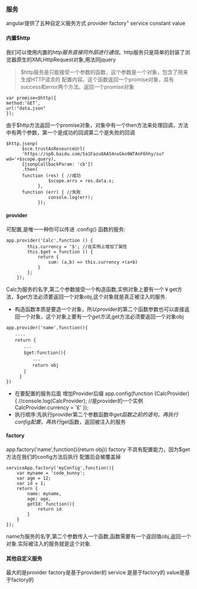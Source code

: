 ### 服务
angular提供了五种自定义服务方式  provider factory" service constant value
#### 内置$http
我们可以使用内置的$http服务直接同外部进行通信。$http服务只是简单的封装了浏览器原生的XMLHttpRequest对象,用法同jquery
>$http服务是只能接受一个参数的函数，这个参数是一个对象，包含了用来生成HTTP请求的
 配置内容。这个函数返回一个promise对象，具有success和error两个方法。返回一个promise对象
 ```
 var promise=$http({
 method:'GET',
 url:"data.json"
 });
 ```
 
 由于$http方法返回一个promise对象，对象中有一个then方法来处理回调，方法中有两个参数，第一个是成功的回调第二个是失败的回调
 ```
 $http.jsonp(
       $sce.trustAsResourceUrl(
       'https://sp0.baidu.com/5a1Fazu8AA54nxGko9WTAnF6hhy/su?wd='+$scope.query),
       {jsonpCallbackParam: 'cb'})
       .then(
       function (res) { //成功
                 $scope.arrs = res.data.s;
             },
       function (err) { //失败
                 console.log(err);
             });
```

#### provider
可配置,是唯一一种你可以传进 .config() 函数的服务:
```
app.provider('Calc',function () { 
        this.currency = '$'; //在实例上增加了属性
        this.$get = function () {
            return {
                sum: (a,b) => this.currency +(a+b)
            }
        };
    });
```
Calc为服务的名字,第二个参数接受一个构造函数,实例对象上要有一个￥get方法，$get方法必须要返回一个对象obj,这个对象就是真正被注入的服务.
- 构造函数本质是要造一个对象，所以provider的第二个函数参数也可以直接返回一个对象，这个对象上要有一个$get方法,$get方法必须要返回一个对象obj
```
app.provider('name',function(){
　　....
　　return {
　　　　...
　　　　$get:function(){
　　　　　　...
　　　　　　return obj
　　　　}
     }
})
```
- 在要配置的服务后面 增加Provider后缀
app.config(function (CalcProvider) { 
        //console.log(CalcProvider); //是provider的一个实例
        CalcProvider.currency = '£'
    });
- 执行顺序:先执行provider第二个参数函数中$get函数之前的语句，再执行config配置，再执行$get函数，返回被注入的服务

#### factory
app.factory('name',function(){return obj})
factory 不具有配置能力，因为$get方法在我们的config方法后执行 配置后会被覆盖掉
```
serviceApp.factory('myConfig',function(){
    var myname = 'code_bunny';
    var age = 12;
    var id = 1;
    return {
        name: myname,
        age: age,
        getId: function(){
            return id
        }
    }
});
```
name为服务的名字,第二个参数传入一个函数,函数需要有一个返回值obj,返回一个对象.实际被注入的服务就是这个对象.

#### 其他自定义服务
最大的是provider  factory是基于provider的  service 是基于factory的  value是基于factory的

